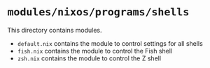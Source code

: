 # `modules/nixos/programs/shells`
This directory contains modules.
- `default.nix` contains the module to control settings for all shells
- `fish.nix` contains the module to control the Fish shell
- `zsh.nix` contains the module to control the Z shell
